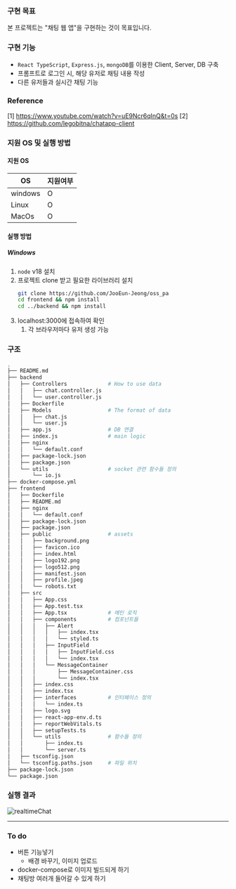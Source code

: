 ### 구현 목표

본 프로젝트는 "채팅 웹 앱"을 구현하는 것이 목표입니다.

### 구현 기능

- `React TypeScript`, `Express.js`, `mongoDB`를 이용한 Client, Server, DB 구축
- 프롬프트로 로그인 시, 해당 유저로 채팅 내용 작성
- 다른 유저들과 실시간 채팅 기능

### Reference

[1] https://www.youtube.com/watch?v=uE9Ncr6qInQ&t=0s
[2] https://github.com/legobitna/chatapp-client

### 지원 OS 및 실행 방법

#### 지원 OS

| OS      | 지원여부 |
| ------- | -------- |
| windows | O        |
| Linux   | O        |
| MacOs   | O        |

#### 실행 방법

##### Windows

1. `node` v18 설치
2. 프로젝트 clone 받고 필요한 라이브러리 설치
   ```bash
   git clone https://github.com/JooEun-Jeong/oss_pa
   cd frontend && npm install
   cd ../backend && npm install
   ```
3. localhost:3000에 접속하여 확인
   1. 각 브라우저마다 유저 생성 가능

### 구조

```bash
.
├── README.md
├── backend
│   ├── Controllers             # How to use data
│   │   ├── chat.controller.js
│   │   └── user.controller.js
│   ├── Dockerfile
│   ├── Models                  # The format of data
│   │   ├── chat.js
│   │   └── user.js
│   ├── app.js                  # DB 연결
│   ├── index.js                # main logic
│   ├── nginx
│   │   └── default.conf
│   ├── package-lock.json
│   ├── package.json
│   └── utils                   # socket 관련 함수들 정의
│       └── io.js
├── docker-compose.yml
├── frontend
│   ├── Dockerfile
│   ├── README.md
│   ├── nginx
│   │   └── default.conf
│   ├── package-lock.json
│   ├── package.json
│   ├── public                  # assets
│   │   ├── background.png
│   │   ├── favicon.ico
│   │   ├── index.html
│   │   ├── logo192.png
│   │   ├── logo512.png
│   │   ├── manifest.json
│   │   ├── profile.jpeg
│   │   └── robots.txt
│   ├── src
│   │   ├── App.css
│   │   ├── App.test.tsx
│   │   ├── App.tsx             # 메인 로직
│   │   ├── components          # 컴포넌트들
│   │   │   ├── Alert
│   │   │   │   ├── index.tsx
│   │   │   │   └── styled.ts
│   │   │   ├── InputField
│   │   │   │   ├── InputField.css
│   │   │   │   └── index.tsx
│   │   │   └── MessageContainer
│   │   │       ├── MessageContainer.css
│   │   │       └── index.tsx
│   │   ├── index.css
│   │   ├── index.tsx
│   │   ├── interfaces          # 인터페이스 정의
│   │   │   └── index.ts
│   │   ├── logo.svg
│   │   ├── react-app-env.d.ts
│   │   ├── reportWebVitals.ts
│   │   ├── setupTests.ts
│   │   └── utils               # 함수들 정의
│   │       ├── index.ts
│   │       └── server.ts
│   ├── tsconfig.json
│   └── tsconfig.paths.json     # 파일 위치
├── package-lock.json
└── package.json

```
### 실행 결과
![realtimeChat](https://github.com/JooEun-Jeong/CGAD3/assets/54920318/d010f472-c276-44a2-b6cd-857357853cc9)


---
### To do
+ 버튼 기능넣기
  + 배경 바꾸기, 이미지 업로드
+ docker-compose로 이미지 빌드되게 하기
+ 채팅방 여러개 들어갈 수 있게 하기
